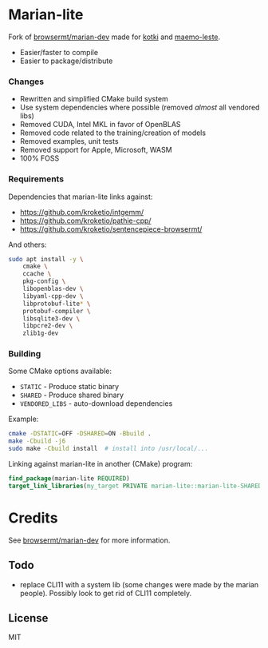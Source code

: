 Marian-lite
======

Fork of [browsermt/marian-dev](https://github.com/browsermt/marian-dev) made for [kotki](https://github.com/kroketio/kotki) and [maemo-leste](https://maemo-leste.github.io/).

- Easier/faster to compile
- Easier to package/distribute

### Changes

- Rewritten and simplified CMake build system
- Use system dependencies where possible (removed *almost* all vendored libs)
- Removed CUDA, Intel MKL in favor of OpenBLAS
- Removed code related to the training/creation of models
- Removed examples, unit tests
- Removed support for Apple, Microsoft, WASM
- 100% FOSS

### Requirements

Dependencies that marian-lite links against:

- https://github.com/kroketio/intgemm/
- https://github.com/kroketio/pathie-cpp/
- https://github.com/kroketio/sentencepiece-browsermt/

And others:

```bash
sudo apt install -y \
    cmake \
    ccache \
    pkg-config \
    libopenblas-dev \
    libyaml-cpp-dev \
    libprotobuf-lite* \
    protobuf-compiler \
    libsqlite3-dev \
    libpcre2-dev \
    zlib1g-dev
```

### Building

Some CMake options available:

- `STATIC` - Produce static binary
- `SHARED` - Produce shared binary
- `VENDORED_LIBS` - auto-download dependencies

Example:

```bash
cmake -DSTATIC=OFF -DSHARED=ON -Bbuild .
make -Cbuild -j6
sudo make -Cbuild install  # install into /usr/local/...
```

Linking against marian-lite in another (CMake) program:

```cmake
find_package(marian-lite REQUIRED)
target_link_libraries(my_target PRIVATE marian-lite::marian-lite-SHARED)  # or '-STATIC'
```

# Credits

See [browsermt/marian-dev](https://github.com/browsermt/marian-dev) for more information.

## Todo

- replace CLI11 with a system lib (some changes were made by the marian people). Possibly look to get rid of CLI11 completely.

## License

MIT
